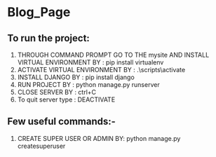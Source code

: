# Blog_Page

## To run the project:
 
 1. THROUGH COMMAND PROMPT GO TO THE mysite AND INSTALL VIRTUAL ENVIRONMENT BY : pip install virtualenv
 2. ACTIVATE VIRTUAL ENVIRONMENT BY : .\scripts\activate
 3. INSTALL DJANGO BY : pip install django
 4. RUN PROJECT BY : python manage.py runserver
 5. CLOSE SERVER BY : ctrl+C
 6. To quit server type : DEACTIVATE
 
 ## Few useful commands:-
 

 1. CREATE SUPER USER OR ADMIN BY: python manage.py createsuperuser


 
